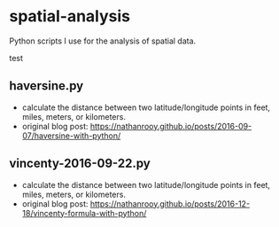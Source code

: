 # spatial-analysis
Python scripts I use for the analysis of spatial data.

test

## haversine.py
- calculate the distance between two latitude/longitude points in feet, miles, meters, or kilometers.
- original blog post: https://nathanrooy.github.io/posts/2016-09-07/haversine-with-python/

## vincenty-2016-09-22.py
- calculate the distance between two latitude/longitude points in feet, miles, meters, or kilometers.
- original blog post: https://nathanrooy.github.io/posts/2016-12-18/vincenty-formula-with-python/
